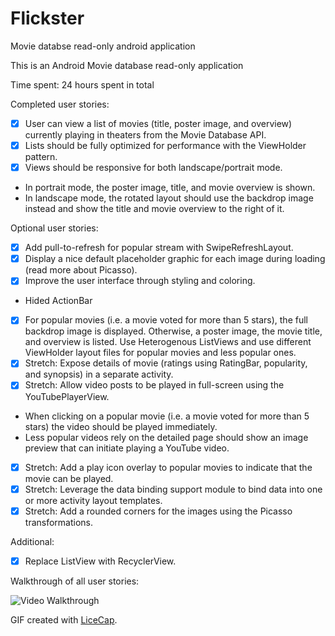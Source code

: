 # Flickster
Movie databse read-only android application

This is an Android Movie database read-only application

Time spent: 24 hours spent in total

Completed user stories:

 * [x] User can view a list of movies (title, poster image, and overview) currently playing in theaters from the Movie Database API.
 * [x] Lists should be fully optimized for performance with the ViewHolder pattern.
 * [x] Views should be responsive for both landscape/portrait mode.
 *  In portrait mode, the poster image, title, and movie overview is shown.
 *  In landscape mode, the rotated layout should use the backdrop image instead and show the title and movie overview to the right of it.
 
Optional user stories:
 * [x] Add pull-to-refresh for popular stream with SwipeRefreshLayout.
 * [x] Display a nice default placeholder graphic for each image during loading (read more about Picasso).
 * [x] Improve the user interface through styling and coloring.
 * Hided ActionBar
 * [x] For popular movies (i.e. a movie voted for more than 5 stars), the full backdrop image is displayed. Otherwise, a poster image, the movie title, and overview is listed. Use Heterogenous ListViews and use different ViewHolder layout files for popular movies and less popular ones.
 * [x] Stretch: Expose details of movie (ratings using RatingBar, popularity, and synopsis) in a separate activity.
 * [x] Stretch: Allow video posts to be played in full-screen using the YouTubePlayerView.
 * When clicking on a popular movie (i.e. a movie voted for more than 5 stars) the video should be played immediately.
 * Less popular videos rely on the detailed page should show an image preview that can initiate playing a YouTube video.
 * [x] Stretch: Add a play icon overlay to popular movies to indicate that the movie can be played.
 * [x] Stretch: Leverage the data binding support module to bind data into one or more activity layout templates.
 * [x] Stretch: Add a rounded corners for the images using the Picasso transformations.

Additional:
* [x] Replace ListView with RecyclerView.
 

Walkthrough of all user stories:

![Video Walkthrough]()

GIF created with [LiceCap](http://www.cockos.com/licecap/).

